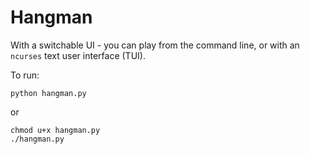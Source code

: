 
# Hangman

With a switchable UI - you can play from the command line, or with an `ncurses` text user interface (TUI).

To run:

    python hangman.py

or

    chmod u+x hangman.py
    ./hangman.py

